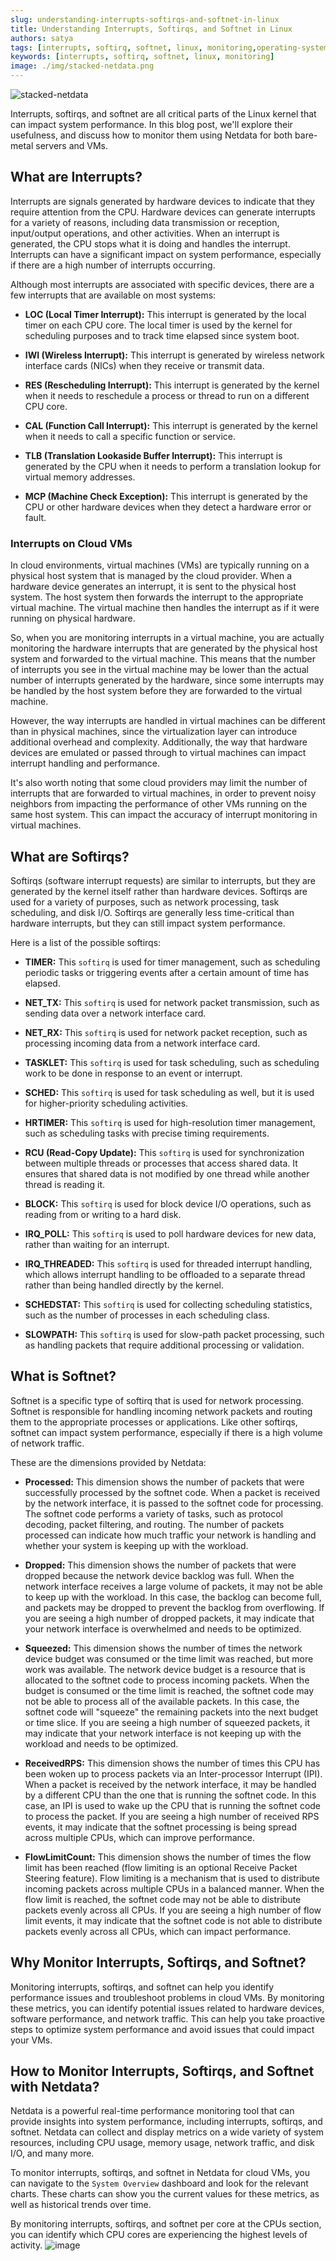 ```yaml
---
slug: understanding-interrupts-softirqs-and-softnet-in-linux
title: Understanding Interrupts, Softirqs, and Softnet in Linux
authors: satya
tags: [interrupts, softirq, softnet, linux, monitoring,operating-system-monitoring]
keywords: [interrupts, softirq, softnet, linux, monitoring]
image: ./img/stacked-netdata.png
---
```


![stacked-netdata](./img/stacked-netdata.png)

Interrupts, softirqs, and softnet are all critical parts of the Linux kernel that can impact system performance. In this blog post, we'll explore their usefulness, and discuss how to monitor them using Netdata for both bare-metal servers and VMs.

<!-- truncate -->

## What are Interrupts?

Interrupts are signals generated by hardware devices to indicate that they require attention from the CPU. Hardware devices can generate interrupts for a variety of reasons, including data transmission or reception, input/output operations, and other activities. When an interrupt is generated, the CPU stops what it is doing and handles the interrupt. Interrupts can have a significant impact on system performance, especially if there are a high number of interrupts occurring.

Although most interrupts are associated with specific devices, there are a few interrupts that are available on most systems:

- **LOC (Local Timer Interrupt):** This interrupt is generated by the local timer on each CPU core. The local timer is used by the kernel for scheduling purposes and to track time elapsed since system boot.

- **IWI (Wireless Interrupt):** This interrupt is generated by wireless network interface cards (NICs) when they receive or transmit data.

- **RES (Rescheduling Interrupt):** This interrupt is generated by the kernel when it needs to reschedule a process or thread to run on a different CPU core.

- **CAL (Function Call Interrupt):** This interrupt is generated by the kernel when it needs to call a specific function or service.

- **TLB (Translation Lookaside Buffer Interrupt):** This interrupt is generated by the CPU when it needs to perform a translation lookup for virtual memory addresses.

- **MCP (Machine Check Exception):** This interrupt is generated by the CPU or other hardware devices when they detect a hardware error or fault.



### Interrupts on Cloud VMs

In cloud environments, virtual machines (VMs) are typically running on a physical host system that is managed by the cloud provider. When a hardware device generates an interrupt, it is sent to the physical host system. The host system then forwards the interrupt to the appropriate virtual machine. The virtual machine then handles the interrupt as if it were running on physical hardware.

So, when you are monitoring interrupts in a virtual machine, you are actually monitoring the hardware interrupts that are generated by the physical host system and forwarded to the virtual machine. This means that the number of interrupts you see in the virtual machine may be lower than the actual number of interrupts generated by the hardware, since some interrupts may be handled by the host system before they are forwarded to the virtual machine.

However, the way interrupts are handled in virtual machines can be different than in physical machines, since the virtualization layer can introduce additional overhead and complexity. Additionally, the way that hardware devices are emulated or passed through to virtual machines can impact interrupt handling and performance.

It's also worth noting that some cloud providers may limit the number of interrupts that are forwarded to virtual machines, in order to prevent noisy neighbors from impacting the performance of other VMs running on the same host system. This can impact the accuracy of interrupt monitoring in virtual machines.

## What are Softirqs?

Softirqs (software interrupt requests) are similar to interrupts, but they are generated by the kernel itself rather than hardware devices. Softirqs are used for a variety of purposes, such as network processing, task scheduling, and disk I/O. Softirqs are generally less time-critical than hardware interrupts, but they can still impact system performance.

Here is a list of the possible softirqs:

- **TIMER:** This `softirq` is used for timer management, such as scheduling periodic tasks or triggering events after a certain amount of time has elapsed.

- **NET_TX:** This `softirq` is used for network packet transmission, such as sending data over a network interface card.

- **NET_RX:** This `softirq` is used for network packet reception, such as processing incoming data from a network interface card.

- **TASKLET:** This `softirq` is used for task scheduling, such as scheduling work to be done in response to an event or interrupt.

- **SCHED:** This `softirq` is used for task scheduling as well, but it is used for higher-priority scheduling activities.

- **HRTIMER:** This `softirq` is used for high-resolution timer management, such as scheduling tasks with precise timing requirements.

- **RCU (Read-Copy Update):** This `softirq` is used for synchronization between multiple threads or processes that access shared data. It ensures that shared data is not modified by one thread while another thread is reading it.

- **BLOCK:** This `softirq` is used for block device I/O operations, such as reading from or writing to a hard disk.

- **IRQ_POLL:** This `softirq` is used to poll hardware devices for new data, rather than waiting for an interrupt.

- **IRQ_THREADED:** This `softirq` is used for threaded interrupt handling, which allows interrupt handling to be offloaded to a separate thread rather than being handled directly by the kernel.

- **SCHEDSTAT:** This `softirq` is used for collecting scheduling statistics, such as the number of processes in each scheduling class.

- **SLOWPATH:** This `softirq` is used for slow-path packet processing, such as handling packets that require additional processing or validation.


## What is Softnet?

Softnet is a specific type of softirq that is used for network processing. Softnet is responsible for handling incoming network packets and routing them to the appropriate processes or applications. Like other softirqs, softnet can impact system performance, especially if there is a high volume of network traffic.

These are the dimensions provided by Netdata:

- **Processed:** This dimension shows the number of packets that were successfully processed by the softnet code. When a packet is received by the network interface, it is passed to the softnet code for processing. The softnet code performs a variety of tasks, such as protocol decoding, packet filtering, and routing. The number of packets processed can indicate how much traffic your network is handling and whether your system is keeping up with the workload.

- **Dropped:** This dimension shows the number of packets that were dropped because the network device backlog was full. When the network interface receives a large volume of packets, it may not be able to keep up with the workload. In this case, the backlog can become full, and packets may be dropped to prevent the backlog from overflowing. If you are seeing a high number of dropped packets, it may indicate that your network interface is overwhelmed and needs to be optimized.

- **Squeezed:** This dimension shows the number of times the network device budget was consumed or the time limit was reached, but more work was available. The network device budget is a resource that is allocated to the softnet code to process incoming packets. When the budget is consumed or the time limit is reached, the softnet code may not be able to process all of the available packets. In this case, the softnet code will "squeeze" the remaining packets into the next budget or time slice. If you are seeing a high number of squeezed packets, it may indicate that your network interface is not keeping up with the workload and needs to be optimized.

- **ReceivedRPS:** This dimension shows the number of times this CPU has been woken up to process packets via an Inter-processor Interrupt (IPI). When a packet is received by the network interface, it may be handled by a different CPU than the one that is running the softnet code. In this case, an IPI is used to wake up the CPU that is running the softnet code to process the packet. If you are seeing a high number of received RPS events, it may indicate that the softnet processing is being spread across multiple CPUs, which can improve performance.

- **FlowLimitCount:** This dimension shows the number of times the flow limit has been reached (flow limiting is an optional Receive Packet Steering feature). Flow limiting is a mechanism that is used to distribute incoming packets across multiple CPUs in a balanced manner. When the flow limit is reached, the softnet code may not be able to distribute packets evenly across all CPUs. If you are seeing a high number of flow limit events, it may indicate that the softnet code is not able to distribute packets evenly across all CPUs, which can impact performance.

## Why Monitor Interrupts, Softirqs, and Softnet?

Monitoring interrupts, softirqs, and softnet can help you identify performance issues and troubleshoot problems in cloud VMs. By monitoring these metrics, you can identify potential issues related to hardware devices, software performance, and network traffic. This can help you take proactive steps to optimize system performance and avoid issues that could impact your VMs.

## How to Monitor Interrupts, Softirqs, and Softnet with Netdata?

Netdata is a powerful real-time performance monitoring tool that can provide insights into system performance, including interrupts, softirqs, and softnet. Netdata can collect and display metrics on a wide variety of system resources, including CPU usage, memory usage, network traffic, and disk I/O, and many more.

To monitor interrupts, softirqs, and softnet in Netdata for cloud VMs, you can navigate to the `System Overview` dashboard and look for the relevant charts. These charts can show you the current values for these metrics, as well as historical trends over time.

By monitoring interrupts, softirqs, and softnet per core at the CPUs section, you can identify which CPU cores are experiencing the highest levels of activity.
![image](https://user-images.githubusercontent.com/43294513/235747305-9f5c8d3a-4e76-43b1-882c-3b1307f1dd41.png)
